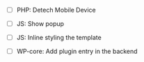 - [ ] PHP: Detech Mobile Device
- [ ] JS: Show popup
- [ ] JS: Inline styling the template
- [ ] WP-core: Add plugin entry in the backend

